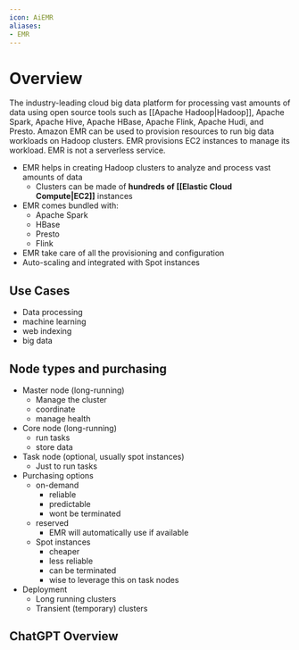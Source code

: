```yaml
---
icon: AiEMR
aliases:
- EMR
---
```

# Overview

The industry-leading cloud big data platform for processing vast amounts of data using open source tools such as [[Apache Hadoop|Hadoop]], Apache Spark, Apache Hive, Apache HBase, Apache Flink, Apache Hudi, and Presto. Amazon EMR can be used to provision resources to run big data workloads on Hadoop clusters. EMR provisions EC2 instances to manage its workload. EMR is not a serverless service.

- EMR helps in creating Hadoop clusters to analyze and process vast amounts of data
	- Clusters can be made of **hundreds of [[Elastic Cloud Compute|EC2]]** instances
- EMR comes bundled with:
	- Apache Spark
	- HBase
	- Presto
	- Flink
- EMR take care of all the provisioning and configuration
- Auto-scaling and integrated with Spot instances

## Use Cases
- Data processing
- machine learning
- web indexing
- big data

## Node types and purchasing
- Master node (long-running)
	- Manage the cluster
	- coordinate
	- manage health
- Core node (long-running)
	- run tasks
	- store data
- Task node (optional, usually spot instances)
	- Just to run tasks
- Purchasing options
	- on-demand
		- reliable
		- predictable
		- wont be terminated
	- reserved
		- EMR will automatically use if available
	- Spot instances
		- cheaper
		- less reliable
		- can be terminated
		- wise to leverage this on task nodes
- Deployment
	- Long running clusters
	- Transient (temporary) clusters
## ChatGPT Overview